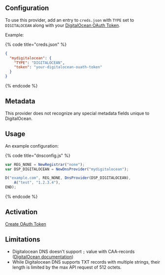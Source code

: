 ## Configuration

To use this provider, add an entry to `creds.json` with `TYPE` set to `DIGITALOCEAN`
along with your [DigitalOcean OAuth Token](https://cloud.digitalocean.com/settings/applications).

Example:

{% code title="creds.json" %}
```json
{
  "mydigitalocean": {
    "TYPE": "DIGITALOCEAN",
    "token": "your-digitalocean-ouath-token"
  }
}
```
{% endcode %}

## Metadata
This provider does not recognize any special metadata fields unique to DigitalOcean.

## Usage
An example configuration:

{% code title="dnsconfig.js" %}
```javascript
var REG_NONE = NewRegistrar("none");
var DSP_DIGITALOCEAN = NewDnsProvider("mydigitalocean");

D("example.com", REG_NONE, DnsProvider(DSP_DIGITALOCEAN),
    A("test", "1.2.3.4"),
END);
```
{% endcode %}

## Activation
[Create OAuth Token](https://cloud.digitalocean.com/settings/applications)

## Limitations

- Digitalocean DNS doesn't support `;` value with CAA-records ([DigitalOcean documentation](https://www.digitalocean.com/docs/networking/dns/how-to/create-caa-records/))
- While Digitalocean DNS supports TXT records with multiple strings,
  their length is limited by the max API request of 512 octets.
